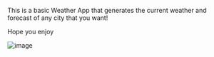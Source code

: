 This is a basic Weather App that generates the current weather and forecast of any city that you want!

Hope you enjoy

![image](https://github.com/user-attachments/assets/b930db7c-86dc-4696-942f-fd9ceaa6879f)
